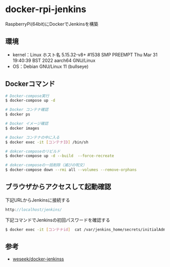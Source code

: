 # docker-rpi-jenkins
RaspberryPi(64bit)にDockerでJenkinsを構築

## 環境
- kernel：Linux ホスト名 5.15.32-v8+ #1538 SMP PREEMPT Thu Mar 31 19:40:39 BST 2022 aarch64 GNU/Linux
- OS：Debian GNU/Linux 11 (bullseye)

## Dockerコマンド
```bash
# Docker-compose実行
$ docker-compose up -d

# Docker コンテナ確認
$ docker ps

# Docker イメージ確認
$ docker images

# Docker コンテナの中に入る
$ docker exec -it [コンテナID] /bin/sh

# dokcer-composeのリビルド
$ docker-compose up -d --build  --force-recreate

# dokcer-composeの一括削除（滅びの呪文）
$ docker-compose down --rmi all --volumes --remove-orphans
```

## ブラウザからアクセスして起動確認
下記URLからJenkinsに接続する
```js
http://localhost/jenkins/
```
下記コマンドでJenkinsの初回パスワードを確認する
```bash
$ docker exec -it [コンテナid]  cat /var/jenkins_home/secrets/initialAdminPassword
```

## 参考
- [weseek/docker-jenkinss](https://github.com/weseek/docker-jenkins/blob/master/README.md)
